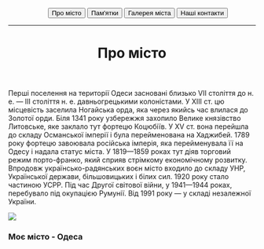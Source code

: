 <!DOCTYPE html>
<html>
    <head>
    </head>
    <body>
        <header>
            <nav>
                <ul>
                    <il><button>Про місто</button></il>
                    <il><button>Пам'ятки</button></il>
                    <il><button>Галерея міста</button></il>
                    <il><button>Наші контакти</button></il>
                </ul>
            </nav>
            <hr>
            <h1>Про місто</h1>
        </header>
        <section>
                <p>Перші поселення на території Одеси засновані близько VII століття до н. е. — III століття н. е. давньогрецькими колоністами. У ХІІІ ст. цю місцевість заселила Ногайська орда, яка через якийсь час влилася до Золотої орди. Біля 1341 року узбережжя захопило Велике князівство Литовське, яке заклало тут фортецю Коцюбіїв. У XV ст. вона перейшла до складу Османської імперії і була перейменована на Хаджибей. 1789 року фортецю завоювала російська імперія, яка перейменувала її на Одесу і надала статус міста. У 1819—1859 роках тут діяв торговий режим порто-франко, який сприяв стрімкому економічному розвитку. Впродовж українсько-радянських воєн місто входило до складу УНР, Української держави, більшовицьких і білих сил. 1920 року стало частиною УСРР. Під час Другої світової війни, у 1941—1944 роках, перебувало під окупацією Румунії. Від 1991 року — у складі незалежної України.</p>      
                <il><img src="C:\Users\lenul\Pictures\Images\or.png"></il>     
        </section>
        <footer> 
            <h3> Моє місто - Одеса</h3>
            <ul> 
                <il><img src=></il>
                <il><img src=></il>
                <il><img src=></il>
            </ul>
        </footer>
    </body>


</html>
